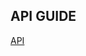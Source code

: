 ## API GUIDE
[API](https://www.notion.so/9977f2df7cbd477e929fe1e3ade1e500?v=ee616b215cf645e18220c7f9e57181a7)
